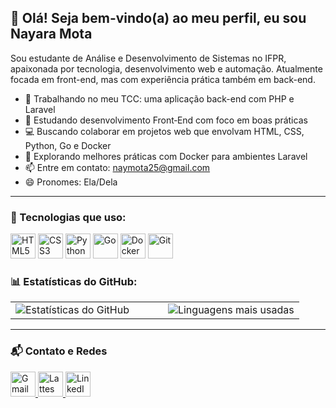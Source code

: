 ## 👋 Olá! Seja bem-vindo(a) ao meu perfil, eu sou Nayara Mota

Sou estudante de Análise e Desenvolvimento de Sistemas no IFPR, apaixonada por tecnologia, desenvolvimento web e automação. Atualmente focada em front-end, mas com experiência prática também em back-end.

- 🔧 Trabalhando no meu TCC: uma aplicação back-end com PHP e Laravel  
- 🌱 Estudando desenvolvimento Front‑End com foco em boas práticas  
- 💻 Buscando colaborar em projetos web que envolvam HTML, CSS, Python, Go e Docker  
- 🐳 Explorando melhores práticas com Docker para ambientes Laravel  
- 📫 Entre em contato: [naymota25@gmail.com](mailto:naymota25@gmail.com)  
- 😄 Pronomes: Ela/Dela

---

### 🧠 Tecnologias que uso:

<p align="left">
  <img src="https://cdn.jsdelivr.net/gh/devicons/devicon/icons/html5/html5-original.svg" alt="HTML5" width="40" height="40"/>
  <img src="https://cdn.jsdelivr.net/gh/devicons/devicon/icons/css3/css3-original.svg" alt="CSS3" width="40" height="40"/>
  <img src="https://cdn.jsdelivr.net/gh/devicons/devicon/icons/python/python-original.svg" alt="Python" width="40" height="40"/>
  <img src="https://cdn.jsdelivr.net/gh/devicons/devicon/icons/go/go-original.svg" alt="Go" width="40" height="40"/>
  <img src="https://cdn.jsdelivr.net/gh/devicons/devicon/icons/docker/docker-original.svg" alt="Docker" width="40" height="40"/>
  <img src="https://cdn.jsdelivr.net/gh/devicons/devicon/icons/git/git-original.svg" alt="Git" width="40" height="40"/>
</p>


### 📊 Estatísticas do GitHub:

<table>
  <tr>
    <td>
      <img src="https://github-readme-stats.vercel.app/api?username=NayaraMferreira&show_icons=true&theme=radical" alt="Estatísticas do GitHub" />
    </td>
    <td width="30"></td>
    <td>
      <img src="https://github-readme-stats.vercel.app/api/top-langs/?username=NayaraMferreira&layout=compact&theme=radical" alt="Linguagens mais usadas" />
    </td>
  </tr>
</table>

---

### 📬 Contato e Redes

<p align="left">
  <a href="mailto:naymota25@gmail.com">
    <img src="https://upload.wikimedia.org/wikipedia/commons/7/7e/Gmail_icon_%282020%29.svg" alt="Gmail" width="40" height="40"/>
  <a href="https://lattes.cnpq.br/8753276826238311" target="_blank">
    <img src="https://cdn-icons-png.flaticon.com/512/281/281760.png" width="40" title="Lattes"/>
  </a>
  <a href="https://www.linkedin.com/in/nayara-mota-59139b373?trk=contact-info" target="_blank">
    <img src="https://cdn.jsdelivr.net/gh/devicons/devicon/icons/linkedin/linkedin-original.svg" alt="LinkedIn" width="40" height="40"/>
  </a>
</p>

